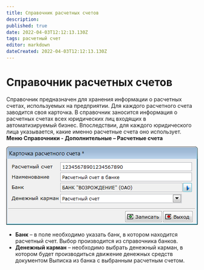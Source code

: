 ```yaml
---
title: Справочник расчетных счетов
description: 
published: true
date: 2022-04-03T12:12:13.130Z
tags: расчетный счет
editor: markdown
dateCreated: 2022-04-03T12:12:13.130Z
---
```


# Справочник расчетных счетов
Справочник предназначен для хранения информации о расчетных счетах, используемых на предприятии. Для каждого расчетного счета заводится своя карточка. В справочник заносится информация о расчетных счетах всех юридических лиц входящих в автоматизируемый бизнес. Впоследствии, для каждого юридического лица указывается, какие именно расчетные счета оно использует.
**Меню Справочники - Дополнительные – Расчетные счета**

![payment-account.png](/images/quick-start/payment-account.png)

- **Банк** – в поле необходимо указать банк, в котором находится расчетный счет. Выбор производится из справочника банков.
- **Денежный карман** – необходимо выбрать денежный карман, в котором будет производиться движение денежных средств документом Выписка из банка с выбранным расчетным счетом.